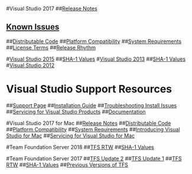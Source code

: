 

#Visual Studio 2017
##[Release Notes](../releasenotes/vs2017-relnotes.md)
## [Known Issues](../releasenotes/vs2017-knownissues.md)
##[Distributable Code](https://www.visualstudio.com/productinfo/2017-redistribution-vs)
##[Platform Compatibility](https://www.visualstudio.com/productinfo/vs2017-compatibility-vs)
##[System Requirements](https://www.visualstudio.com/productinfo/vs2017-system-requirements-vs)
##[License Terms](https://www.visualstudio.com/license-terms/)
##[Release Rhythm](https://www.visualstudio.com/productinfo/vs2017-release-rhythm)

#[Visual Studio 2015](../releasenotes/vs2015-archive.md)
##[SHA-1 Values](https://www.visualstudio.com/productinfo/vs2015-sha-vs)
#[Visual Studio 2013](../releasenotes/vs2013-archive.md)
##[SHA-1 Values](https://www.visualstudio.com/productinfo/vs2013-sha-vs)
#[Visual Studio 2012](../releasenotes/vs2012-archive.md)

# Visual Studio Support Resources
##[Support Page](https://www.visualstudio.com/vs/support/)
##[Installation Guide](https://docs.microsoft.com/visualstudio/install/install-visual-studio)
##[Troubleshooting Install Issues](https://docs.microsoft.com/visualstudio/install/troubleshooting-installation-issues)
##[Servicing for Visual Studio Products](https://www.visualstudio.com/productinfo/vs-servicing-vs)
##[Documentation](https://docs.microsoft.com/visualstudio/)

#Visual Studio 2017 for Mac
##[Release Notes](../releasenotes/vs2017-mac-relnotes.md)
##[Distributable Code](https://www.visualstudio.com/productinfo/2017-redistribution-vs)
##[Platform Compatibility](https://www.visualstudio.com/productinfo/vs2017-compatibility-mac)
##[System Requirements](https://www.visualstudio.com/productinfo/vs2017-system-requirements-mac)
##[Introducing Visual Studio for Mac](https://docs.microsoft.com/visualstudio/mac/)
##[Servicing for Visual Studio for Mac](https://www.visualstudio.com/productinfo/vs-servicing-mac)

#Team Foundation Server 2018
##[TFS RTW](../releasenotes/tfs2018-relnotes.md)
##[SHA-1 Values](https://www.visualstudio.com/productinfo/tfs2018-sha)

#Team Foundation Server 2017
##[TFS Update 2](../releasenotes/tfs2017-update2.md) 
##[TFS Update 1](../releasenotes/tfs2017-update1.md)
##[TFS RTW](../releasenotes/tfs2017-relnotes.md)
##[SHA-1 Values](https://www.visualstudio.com/productinfo/tfs2017-sha)
##[Previous Versions of TFS](../releasenotes/archived-relnotes.md)

